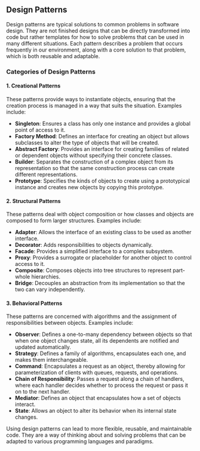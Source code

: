 ## Design Patterns

Design patterns are typical solutions to common problems in software design. They are not finished designs that can be directly transformed into code but rather templates for how to solve problems that can be used in many different situations. Each pattern describes a problem that occurs frequently in our environment, along with a core solution to that problem, which is both reusable and adaptable.

### Categories of Design Patterns

#### 1. Creational Patterns
These patterns provide ways to instantiate objects, ensuring that the creation process is managed in a way that suits the situation. Examples include:

- **Singleton**: Ensures a class has only one instance and provides a global point of access to it.
- **Factory Method**: Defines an interface for creating an object but allows subclasses to alter the type of objects that will be created.
- **Abstract Factory**: Provides an interface for creating families of related or dependent objects without specifying their concrete classes.
- **Builder**: Separates the construction of a complex object from its representation so that the same construction process can create different representations.
- **Prototype**: Specifies the kinds of objects to create using a prototypical instance and creates new objects by copying this prototype.

#### 2. Structural Patterns
These patterns deal with object composition or how classes and objects are composed to form larger structures. Examples include:

- **Adapter**: Allows the interface of an existing class to be used as another interface.
- **Decorator**: Adds responsibilities to objects dynamically.
- **Facade**: Provides a simplified interface to a complex subsystem.
- **Proxy**: Provides a surrogate or placeholder for another object to control access to it.
- **Composite**: Composes objects into tree structures to represent part-whole hierarchies.
- **Bridge**: Decouples an abstraction from its implementation so that the two can vary independently.

#### 3. Behavioral Patterns
These patterns are concerned with algorithms and the assignment of responsibilities between objects. Examples include:

- **Observer**: Defines a one-to-many dependency between objects so that when one object changes state, all its dependents are notified and updated automatically.
- **Strategy**: Defines a family of algorithms, encapsulates each one, and makes them interchangeable.
- **Command**: Encapsulates a request as an object, thereby allowing for parameterization of clients with queues, requests, and operations.
- **Chain of Responsibility**: Passes a request along a chain of handlers, where each handler decides whether to process the request or pass it on to the next handler.
- **Mediator**: Defines an object that encapsulates how a set of objects interact.
- **State**: Allows an object to alter its behavior when its internal state changes.

Using design patterns can lead to more flexible, reusable, and maintainable code. They are a way of thinking about and solving problems that can be adapted to various programming languages and paradigms.
